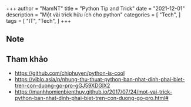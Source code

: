 
+++
author = "NamNT"
title = "Python Tip and Trick"
date = "2021-12-01"
description = "Một vài trick hữu ích cho python"
categories = [
    "Tech",
]
tags = [
    "IT",
    "Tech",
]
+++

## Note

## Tham khảo
* https://github.com/chiphuyen/python-is-cool
* https://viblo.asia/p/nhung-thu-thuat-python-ban-nhat-dinh-phai-biet-tren-con-duong-go-pro-gGJ59XDGlX2
* https://manhhomienbienthuy.github.io/2017/07/24/mot-vai-trick-python-ban-nhat-dinh-phai-biet-tren-con-duong-go-pro.html#
